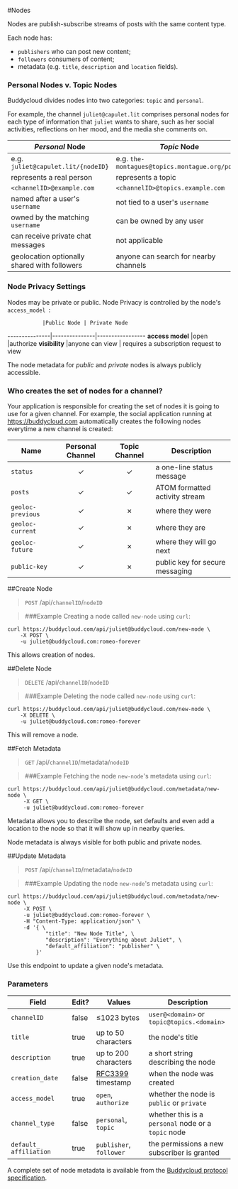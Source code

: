 #Nodes

Nodes are publish-subscribe streams of posts with the same content type.

Each node has:

- `publishers` who can post new content;
- `followers` consumers of content;
- metadata (e.g. `title`, `description` and `location` fields).

### Personal Nodes v. Topic Nodes

Buddycloud divides nodes into two categories: `topic` and `personal`.

For example, the channel `juliet@capulet.lit` comprises personal nodes for each type of information that `juliet` wants to share, such as her social activities, reflections on her mood, and the media she comments on. 

 _Personal_ Node              | _Topic_ Node
---------------------------------|-----------------------
 e.g. `juliet@capulet.lit/{nodeID}`       | e.g. `the-montagues@topics.montague.org/posts`
 represents a real person        | represents a topic
 `<channelID>@example.com` | `<channelID>@topics.example.com`
 named after a user's `username`| not tied to a user's `username`
 owned by the matching `username`| can be owned by any user
 can receive private chat messages| not applicable
 geolocation optionally shared with followers| anyone can search for nearby channels

### Node Privacy Settings

Nodes may be private or public. Node Privacy is controlled by the node's `access_model `:

               |Public Node | Private Node
---------------|---------------|-----------------
**access model**   |open           |authorize
**visibility**     |anyone can view | requires a subscription request to view

The node metadata for _public_ and _private_ nodes is always publicly accessible.

### Who creates the set of nodes for a channel?

Your application is responsible for creating the set of nodes it is going to use for a given channel. For example, the social application running at <https://buddycloud.com> automatically creates the following nodes everytime a new channel is created:

Name             | Personal Channel |Topic Channel | Description 
-----------------|:---------------: |:------------:|----------------
`status`           | ✓                | ✓            | a one-line status message 
`posts`            | ✓                | ✓            | ATOM formatted activity stream 
`geoloc-previous`  | ✓                | ✗            | where they were              
`geoloc-current`   | ✓                | ✗            | where they are              
`geoloc-future`    | ✓                | ✗            | where they will go next   
`public-key`       | ✓                | ✗            | public key for secure messaging

##Create Node

> `POST` /api/`channelID`/`nodeID`

> ###Example
> Creating a node called `new-node` using `curl`:

```shell
curl https://buddycloud.com/api/juliet@buddycloud.com/new-node \
    -X POST \
    -u juliet@buddycloud.com:romeo-forever
```

This allows creation of nodes.

##Delete Node

> `DELETE` /api/`channelID`/`nodeID`

> ###Example
> Deleting the node called `new-node` using `curl`:

```shell
curl https://buddycloud.com/api/juliet@buddycloud.com/new-node \
    -X DELETE \
    -u juliet@buddycloud.com:romeo-forever
```

This will remove a node.

##Fetch Metadata

> `GET` /api/`channelID`/metadata/`nodeID`

> ###Example
> Fetching the node `new-node`'s metadata using `curl`:

```shell
curl https://buddycloud.com/api/juliet@buddycloud.com/metadata/new-node \
     -X GET \
     -u juliet@buddycloud.com:romeo-forever
```

Metadata allows you to describe the node, set defaults and even add a location to the node so that it will show up in nearby queries.

Node metadata is always visible for both public and private nodes.

##Update Metadata

> `POST` /api/`channelID`/metadata/`nodeID`

> ###Example
> Updating the node `new-node`'s metadata using `curl`:

```shell
curl https://buddycloud.com/api/juliet@buddycloud.com/metadata/new-node \
     -X POST \
     -u juliet@buddycloud.com:romeo-forever \
     -H "Content-Type: application/json" \
     -d '{ \
            "title": "New Node Title", \
            "description": "Everything about Juliet", \
            "default_affiliation": "publisher" \
         }'
```

Use this endpoint to update a given node's metadata.

### Parameters

Field            | Edit? | Values | Description
------------------- | -------- | -------| -----------
`channelID`           | false    | ≤1023 bytes | `user@<domain>` or `topic@topics.<domain>`
`title`               | true     | up to 50 characters | the node's title
`description`         | true     | up to 200 characters | a short string describing the node 
`creation_date`       | false    | [RFC3399](https://tools.ietf.org/html/rfc3339) timestamp | when the node was created
`access_model`        | true    | `open`, `authorize` | whether the node is `public` or `private`
`channel_type`       | false   | `personal`, `topic` | whether this is a `personal` node or a `topic` node
`default_` `affiliation` | true | `publisher`, `follower` | the permissions a new subscriber is granted

A complete set of node metadata is available from the [Buddycloud protocol specification](http://buddycloud.github.io/buddycloud-xep/#default-roles). 


